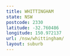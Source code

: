 ```yaml
---
title: WHITTINGHAM
state: NSW
postcode: 2330
latitude: -32.760486
longitude: 150.972137
url: /nsw/whittingham/
layout: suburb
---
```

